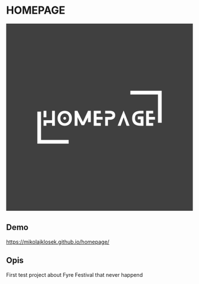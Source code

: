 # HOMEPAGE

![Homepage](https://raw.githubusercontent.com/MikolajKlosek/homepage/main/images/share.png)

## Demo
https://mikolajklosek.github.io/homepage/

## Opis
First test project about Fyre Festival that never happend
